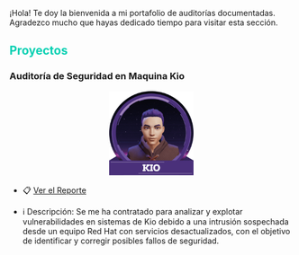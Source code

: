 
¡Hola! Te doy la bienvenida a mi portafolio de auditorías documentadas. Agradezco mucho que hayas dedicado tiempo para visitar esta sección.


## <span style="color:#07D0B2">Proyectos </span>


### Auditoría de Seguridad en Maquina Kio
<div align="center">
  <img src="https://raw.githubusercontent.com/alexislcovarrubias/img/master/Avatar_004_Kio.webp" alt="Avatar" width="150" height="150">
</div>

   

- 📋 [Ver el Reporte](https://drive.google.com/uc?export=download&id=15ya5ItdmXlaE_dEjWypsBCTn3XxxYQsS)
 <!-- Este enlace abre el PDF en otra ventana -->
- ℹ️ Descripción: Se me ha contratado para analizar y explotar vulnerabilidades en sistemas de Kio debido a una intrusión sospechada desde un equipo Red Hat con servicios desactualizados, con el objetivo de identificar y corregir posibles fallos de seguridad.
